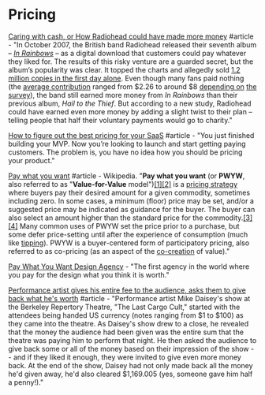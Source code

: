 # Pricing

[Caring with cash, or How Radiohead could have made more money](http://blogs.discovermagazine.com/notrocketscience/2010/07/15/caring-with-cash-or-how-radiohead-could-have-made-more-money/#.XO_p8tNKjUI) \#article - "In October 2007, the British band Radiohead released their seventh album – [_In Rainbows_](http://en.wikipedia.org/wiki/In_Rainbows) – as a digital download that customers could pay whatever they liked for. The results of this risky venture are a guarded secret, but the album’s popularity was clear. It topped the charts and allegedly sold [1.2 million copies in the first day alone](http://www.gigwise.com/news/37670/exclusive-radiohead-sell-12million-copies-of-in-rainbows). Even though many fans paid nothing \(the [average contribution](http://andrewdewaard.com/publications/Radiohead,%20Big%20Music,%20and%20the%20Future%20of%20the%20Record%20Industry%20-%20Andrew%20deWaard.pdf) ranged from $2.26 to around $8 [depending on](http://entertainment.timesonline.co.uk/tol/arts_and_entertainment/music/article2633798.ece) [the survey](http://enoughcowbell.com/2008/12/17/solving-the-mystery-of-in-rainbows-average-download-price-part-1-of-2/)\), the band still earned more money from _In Rainbows_ than their previous album, _Hail to the Thief_. But according to a new study, Radiohead could have earned even more money by adding a slight twist to their plan – telling people that half their voluntary payments would go to charity."

[How to figure out the best pricing for your SaaS](https://www.indiehackers.com/@bsears/how-to-figure-out-the-best-pricing-for-your-saas-2f6b4249b6) \#article - "You just finished building your MVP. Now you’re looking to launch and start getting paying customers. The problem is, you have no idea how you should be pricing your product."

[Pay what you want](https://en.wikipedia.org/wiki/Pay_what_you_want) \#article - Wikipedia. "**Pay what you want** \(or **PWYW**, also referred to as "**Value-for-Value** model"\)[\[1\]](https://en.wikipedia.org/wiki/Pay_what_you_want#cite_note-1)[\[2\]](https://en.wikipedia.org/wiki/Pay_what_you_want#cite_note-2) is a [pricing strategy](https://en.wikipedia.org/wiki/Pricing_strategies) where buyers pay their desired amount for a given commodity, sometimes including zero. In some cases, a minimum \(floor\) price may be set, and/or a suggested price may be indicated as guidance for the buyer. The buyer can also select an amount higher than the standard price for the commodity.[\[3\]](https://en.wikipedia.org/wiki/Pay_what_you_want#cite_note-pay2-3)[\[4\]](https://en.wikipedia.org/wiki/Pay_what_you_want#cite_note-Smart_Pricing2-4) Many common uses of PWYW set the price prior to a purchase, but some defer price-setting until after the experience of consumption \(much like [tipping](https://en.wikipedia.org/wiki/Gratuity)\). PWYW is a buyer-centered form of participatory pricing, also referred to as co-pricing \(as an aspect of the [co-creation](https://en.wikipedia.org/wiki/Co-creation) of value\)."

[Pay What You Want Design Agency](http://paywhatyouwant.eu/) - "The first agency in the world where you pay for the design what you think it is worth."

[Performance artist gives his entire fee to the audience, asks them to give back what he's worth](https://boingboing.net/2011/03/03/performance-artist-g.html) \#article - "Performance artist Mike Daisey's show at the Berkeley Repertory Theatre, "The Last Cargo Cult," started with the attendees being handed US currency \(notes ranging from $1 to $100\) as they came into the theatre. As Daisey's show drew to a close, he revealed that the money the audience had been given was the entire sum that the theatre was paying him to perform that night. He then asked the audience to give back some or all of the money based on their impression of the show -- and if they liked it enough, they were invited to give even more money back. At the end of the show, Daisey had not only made back all the money he'd given away, he'd also cleared $1,169.005 \(yes, someone gave him half a penny!\)."

